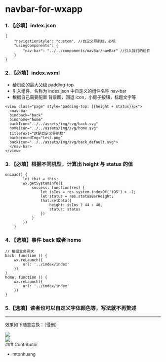 # navbar-for-wxapp

### 1. 【必填】index.json

```JS
{
    "navigationStyle": "custom", //自定义导航栏，必填
    "usingComponents": {
        "nav-bar": "../../components/navBar/navBar" //引入我们的组件
    }
}
```

### 2. 【必填】index.wxml

- 给页面的最大父级 padding-top
- 引入组件，名称为 index.json 中自定义的组件名称 nav-bar
- 根据自己需要配置 背景图，回退 icon，小房子按钮，标题文字等

```JS
<view class="page" style="padding-top: {{height + status}}px">
  <nav-bar
  bindback="back"
  bindhome="home"
  backIcon="../../assets/img/svg/back.svg"
  homeIcon="../../assets/img/svg/home.svg"
  titleText="这是自定义导航栏"
  backgroundImg="test.png"
  backIcon="../../assets/img/svg/back_default.svg">
  </nav-bar>
</view>
```

### 3. 【必填】根据不同机型，计算出 height 与 status 的值

```JS
onLoad() {
        let that = this;
        wx.getSystemInfo({
            success: function(res) {
                let isIos = res.system.indexOf('iOS') > -1;
                let status = res.statusBarHeight;
                that.setData({
                    height: isIos ? 44 : 48,
                    status: status
                })
            }
        })
    }
```

### 4. 【选填】事件 back 或者 home

```JS
// 根据业务需求
back: function () {
    wx.reLaunch({
        url: '../index/index'
    })
}
home: function () {
    wx.reLaunch({
        url: '../index/index'
    })
}
```

### 5.【选填】读者也可以自定义字体颜色等，写法就不再赘述

---
效果如下随意变换：（侵删）

<div style="align: center">
<img src="https://act.weixin.qq.com/static/images/202011/f2b85d16a1259b83d9dc04e459723b44_620x263.png"/>
</div>
<div style="align: center">
<img src="https://act.weixin.qq.com/static/images/202011/82d474cb33350ead8d97bf66258dda09_528x150.png"/>
</div>
### Contributor

- mtonhuang
